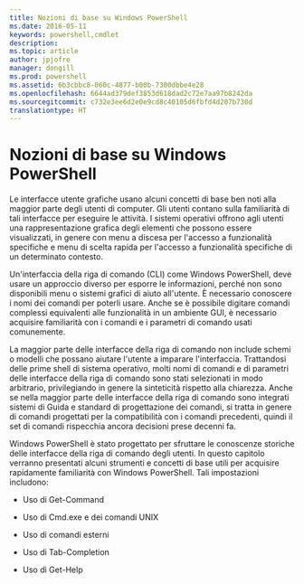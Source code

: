 ```yaml
---
title: Nozioni di base su Windows PowerShell
ms.date: 2016-05-11
keywords: powershell,cmdlet
description: 
ms.topic: article
author: jpjofre
manager: dongill
ms.prod: powershell
ms.assetid: 6b3cbbc8-060c-4877-b00b-7300dbbe4e28
ms.openlocfilehash: 6644ad379def3853d618dad2c72e7aa97b8242da
ms.sourcegitcommit: c732e3ee6d2e0e9cd8c40105d6fbfd4d207b730d
translationtype: HT
---
```

# <a name="windows-powershell-basics"></a>Nozioni di base su Windows PowerShell
Le interfacce utente grafiche usano alcuni concetti di base ben noti alla maggior parte degli utenti di computer. Gli utenti contano sulla familiarità di tali interfacce per eseguire le attività. I sistemi operativi offrono agli utenti una rappresentazione grafica degli elementi che possono essere visualizzati, in genere con menu a discesa per l'accesso a funzionalità specifiche e menu di scelta rapida per l'accesso a funzionalità specifiche di un determinato contesto.

Un'interfaccia della riga di comando (CLI) come Windows PowerShell, deve usare un approccio diverso per esporre le informazioni, perché non sono disponibili menu o sistemi grafici di aiuto all'utente. È necessario conoscere i nomi dei comandi per poterli usare. Anche se è possibile digitare comandi complessi equivalenti alle funzionalità in un ambiente GUI, è necessario acquisire familiarità con i comandi e i parametri di comando usati comunemente.

La maggior parte delle interfacce della riga di comando non include schemi o modelli che possano aiutare l'utente a imparare l'interfaccia. Trattandosi delle prime shell di sistema operativo, molti nomi di comandi e di parametri delle interfacce della riga di comando sono stati selezionati in modo arbitrario, privilegiando in genere la sinteticità rispetto alla chiarezza. Anche se nella maggior parte delle interfacce della riga di comando sono integrati sistemi di Guida e standard di progettazione dei comandi, si tratta in genere di comandi progettati per la compatibilità con i comandi precedenti, quindi il set di comandi rispecchia ancora decisioni prese decenni fa.

Windows PowerShell è stato progettato per sfruttare le conoscenze storiche delle interfacce della riga di comando degli utenti. In questo capitolo verranno presentati alcuni strumenti e concetti di base utili per acquisire rapidamente familiarità con Windows PowerShell. Tali impostazioni includono:

-   Uso di Get-Command

-   Uso di Cmd.exe e dei comandi UNIX

-   Uso di comandi esterni

-   Uso di Tab-Completion

-   Uso di Get-Help


